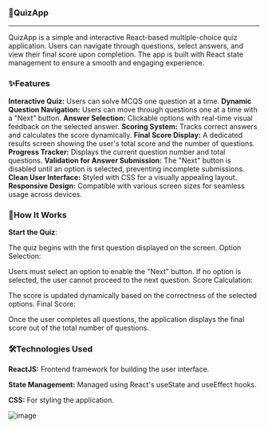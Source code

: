 ### 🎯QuizApp
___
QuizApp is a simple and interactive React-based multiple-choice quiz application. Users can navigate through questions, select answers, and view their final score upon completion. The app is built with React state management to ensure a smooth and engaging experience.

### ✨Features

**Interactive Quiz:** Users can solve MCQS one question at a time.
**Dynamic Question Navigation:** Users can move through questions one at a time with a "Next" button.
**Answer Selection:** Clickable options with real-time visual feedback on the selected answer.
**Scoring System:** Tracks correct answers and calculates the score dynamically.
**Final Score Display:** A dedicated results screen showing the user's total score and the number of questions.
**Progress Tracker:** Displays the current question number and total questions.
**Validation for Answer Submission:** The "Next" button is disabled until an option is selected, preventing incomplete submissions.
**Clean User Interface:** Styled with CSS for a visually appealing layout.
**Responsive Design:** Compatible with various screen sizes for seamless usage across devices.


### 🚀How It Works

**Start the Quiz**:

The quiz begins with the first question displayed on the screen.
Option Selection:

Users must select an option to enable the "Next" button.
If no option is selected, the user cannot proceed to the next question.
Score Calculation:

The score is updated dynamically based on the correctness of the selected options.
Final Score:

Once the user completes all questions, the application displays the final score out of the total number of questions.


### 🛠️Technologies Used

**ReactJS:** Frontend framework for building the user interface.

**State Management:** Managed using React's useState and useEffect hooks.

**CSS:** For styling the application.

![image](https://github.com/user-attachments/assets/8840c216-ae70-4941-9331-5abe7df1d7de)

